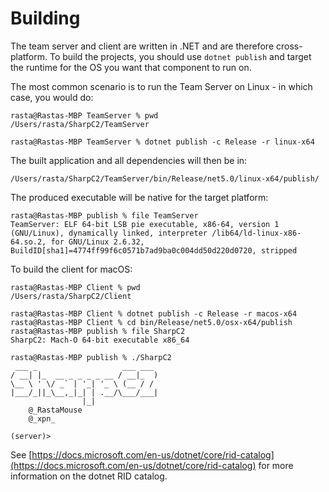 # Building

The team server and client are written in .NET and are therefore cross-platform.  To build the projects, you should use `dotnet publish` and target the runtime for the OS you want that component to run on.

The most common scenario is to run the Team Server on Linux - in which case, you would do:

```text
rasta@Rastas-MBP TeamServer % pwd
/Users/rasta/SharpC2/TeamServer

rasta@Rastas-MBP TeamServer % dotnet publish -c Release -r linux-x64
```

The built application and all dependencies will then be in:

```text
/Users/rasta/SharpC2/TeamServer/bin/Release/net5.0/linux-x64/publish/
```

The produced executable will be native for the target platform:

```text
rasta@Rastas-MBP publish % file TeamServer
TeamServer: ELF 64-bit LSB pie executable, x86-64, version 1 (GNU/Linux), dynamically linked, interpreter /lib64/ld-linux-x86-64.so.2, for GNU/Linux 2.6.32, BuildID[sha1]=4774ff99f6c0571b7ad9ba0c004dd50d220d0720, stripped
```

To build the client for macOS:

```text
rasta@Rastas-MBP Client % pwd
/Users/rasta/SharpC2/Client

rasta@Rastas-MBP Client % dotnet publish -c Release -r macos-x64
rasta@Rastas-MBP Client % cd bin/Release/net5.0/osx-x64/publish
rasta@Rastas-MBP publish % file SharpC2
SharpC2: Mach-O 64-bit executable x86_64

rasta@Rastas-MBP publish % ./SharpC2 
 ___ _                   ___ ___ 
/ __| |_  __ _ _ _ _ __ / __|_  )
\__ \ ' \/ _` | '_| '_ \ (__ / / 
|___/_||_\__,_|_| | .__/\___/___|
                |_|            
    @_RastaMouse                  
    @_xpn_                        

(server)>
```

See [https://docs.microsoft.com/en-us/dotnet/core/rid-catalog](https://docs.microsoft.com/en-us/dotnet/core/rid-catalog) for more information on the dotnet RID catalog.